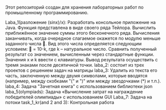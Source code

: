 Этот репозиторий создан для хранения лабораторных работ по промышленному программированию.

Laba_1(разложение (sinx)/x): Разработать консольное приложение на Java.
Функция представлена в виде своего ряда Тейлора. Вычислить приближённое значение суммы
этого бесконечного ряда. Вычисления заканчивать, когда очередное слагаемое окажется по
модулю меньше заданного числа . Вид этого числа определяется следующим условием:
 = 10-k, где k – натуральное число.
Сравнить полученный результат со значением, вычисленным через стандартные функции.
Значения x и k ввести с клавиатуры.
Вывод результата осуществить с тремя знаками после десятичной точки.
laba_2: состоит из трех проектов с решением задач на матрицы
laba_3: Удалить из текста его часть, заключенную между двумя символами, которые вводятся
(например, между скобками "(" и ")" или между звездочками (*) и т.п.).
laba_4: Задача "Зачетная книга" с использованием библиотеки json
laba_5(olympiads): Задача «Вычисление затрат на награждение победителей олимпиады» с использованием GUI
Laba_7: Задача на потоки 
task_1_kr(and 2 and 3): Контрольная работа 
